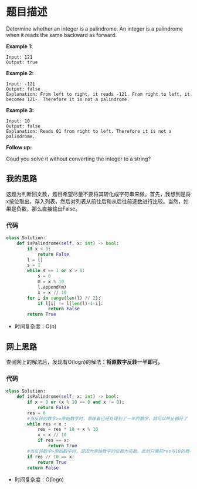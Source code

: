 # 题目描述

Determine whether an integer is a palindrome. An integer is a palindrome when it reads the same backward as forward.

**Example 1:**

```
Input: 121
Output: true
```

**Example 2:**

```
Input: -121
Output: false
Explanation: From left to right, it reads -121. From right to left, it becomes 121-. Therefore it is not a palindrome.
```

**Example 3:**

```
Input: 10
Output: false
Explanation: Reads 01 from right to left. Therefore it is not a palindrome.
```

**Follow up:**

Coud you solve it without converting the integer to a string?

## 我的思路

这题为判断回文数，题目希望尽量不要将其转化成字符串来做。首先，我想到是将x按位取出，存入列表，然后对列表从前往后和从后往前逐数进行比较。当然，如果是负数，那么直接输出False。

### 代码

```python
class Solution:
    def isPalindrome(self, x: int) -> bool:
        if x < 0:
            return False
        l = []
        s = 1
        while s == 1 or x > 0:
            s = 0
            m = x % 10
            l.append(m)
            x = x // 10
        for i in range(len(l) // 2):
            if l[i] != l[len(l)-1-i]:
                return False
        return True
```

+ 时间复杂度：O(n)

## 网上思路

查阅网上的解法后，发现有O(logn)的解法：**将原数字反转一半即可。**

### 代码

```python
class Solution:
    def isPalindrome(self, x: int) -> bool:
        if x < 0 or (x % 10 == 0 and x != 0):
            return False
        res = 0 
        #当反转的数字>=原始数字时，意味着已经处理到了一半的数字，就可以终止循环了
        while res < x : 
            res = res * 10 + x % 10
            x = x // 10 
            if res == x:
                return True
        #当反转数字>原始数字时，是因为原始数字的位数为奇数。此时只需把res与10的商与x进行比较即可
        if res // 10 == x:
            return True
        return False
```

+ 时间复杂度：O(logn)